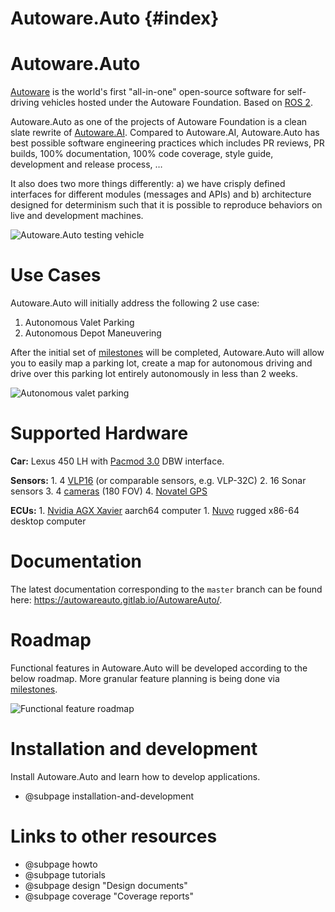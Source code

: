 Autoware.Auto {#index}
======================

# Autoware.Auto

[Autoware](https://www.autoware.org/) is the world's first "all-in-one" open-source
software for self-driving vehicles hosted under the Autoware Foundation. Based on
[ROS 2](https://index.ros.org/doc/ros2/).

Autoware.Auto as one of the projects of Autoware Foundation is a clean slate rewrite
of [Autoware.AI](https://autoware.ai/). Compared to Autoware.AI, Autoware.Auto has
best possible software engineering practices which includes PR reviews, PR builds,
100% documentation, 100% code coverage, style guide, development and release process, …

It also does two more things differently: a) we have crisply defined interfaces for
different modules (messages and APIs) and  b) architecture designed for determinism
such that it is possible to reproduce behaviors on live and development machines.

![Autoware.Auto testing vehicle](images/lexus.jpg)

# Use Cases
Autoware.Auto will initially address the following 2 use case:
1. Autonomous Valet Parking
1. Autonomous Depot Maneuvering

After the initial set of [milestones](https://gitlab.com/AutowareAuto/AutowareAuto/milestones)
will be completed, Autoware.Auto will allow you to easily map a parking lot, create
a map for autonomous driving and drive over this parking lot entirely autonomously
in less than 2 weeks.

![Autonomous valet parking](images/valet_parking.jpeg)

# Supported Hardware
**Car:** Lexus 450 LH with [Pacmod 3.0](https://autonomoustuff.com/product/small-ev-by-wire-kits/)
DBW interface.

**Sensors:**
    1. 4 [VLP16](https://velodynelidar.com/vlp-16-hi-res.html) (or comparable sensors, e.g. VLP-32C)
    2. 16 Sonar sensors
    3. 4 [cameras](http://wiki.ros.org/pointgrey_camera_driver) (180 FOV)
    4. [Novatel GPS](https://autonomoustuff.com/product/novatel-vehicle-kits/)

**ECUs:**
	1. [Nvidia AGX Xavier](https://www.nvidia.com/en-us/deep-learning-ai/products/agx-systems/) aarch64 computer
	1. [Nuvo](https://autonomoustuff.com/product/astuff-spectra/) rugged x86-64 desktop computer

# Documentation

The latest documentation corresponding to the ``master`` branch can be found here:
https://autowareauto.gitlab.io/AutowareAuto/.

# Roadmap
Functional features in Autoware.Auto will be developed according to the below roadmap.
More granular feature planning is being done via
[milestones](https://gitlab.com/AutowareAuto/AutowareAuto/milestones).

![Functional feature roadmap](images/aa_roadmap.png)


# Installation and development

Install Autoware.Auto and learn how to develop applications.

- @subpage installation-and-development


# Links to other resources

- @subpage howto
- @subpage tutorials
- @subpage design "Design documents"
- @subpage coverage "Coverage reports"
